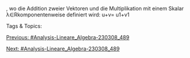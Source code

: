 ,
wo die Addition zweier Vektoren und die Multiplikation mit einem Skalar λ∈Rkomponentenweise
definiert wird:
u+v= 
u1+v1

   Tags & Topics:
   

[Previous: #Analysis-Lineare_Algebra-230308_489](Analysis-Lineare_Algebra-230308_489.md)

[Next: #Analysis-Lineare_Algebra-230308_489](Analysis-Lineare_Algebra-230308_489.md)
